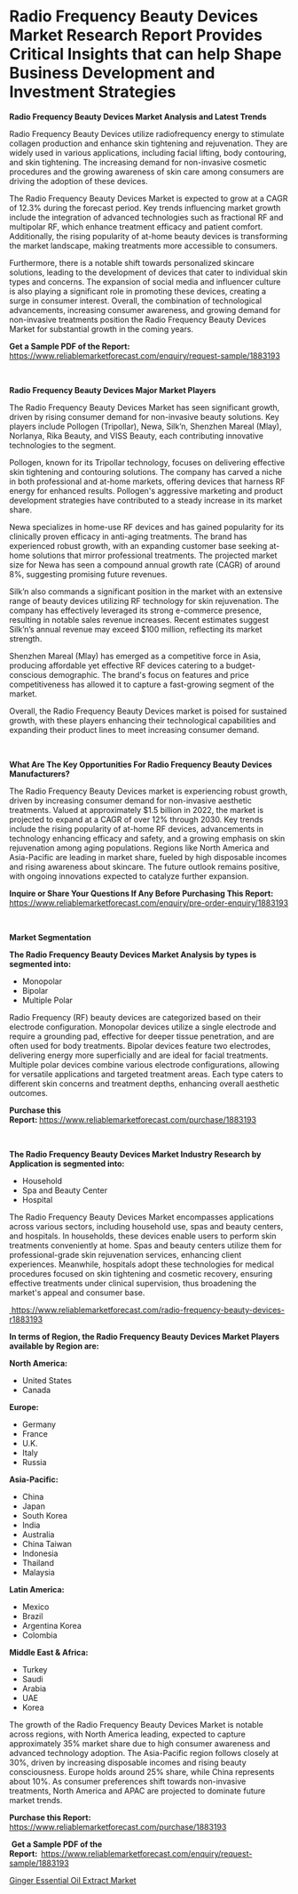 <p><h1>Radio Frequency Beauty Devices Market Research Report Provides Critical Insights that can help Shape Business Development and Investment Strategies</h1></p><p><strong>Radio Frequency Beauty Devices Market Analysis and Latest Trends</strong></p>
<p><p>Radio Frequency Beauty Devices utilize radiofrequency energy to stimulate collagen production and enhance skin tightening and rejuvenation. They are widely used in various applications, including facial lifting, body contouring, and skin tightening. The increasing demand for non-invasive cosmetic procedures and the growing awareness of skin care among consumers are driving the adoption of these devices.</p><p>The Radio Frequency Beauty Devices Market is expected to grow at a CAGR of 12.3% during the forecast period. Key trends influencing market growth include the integration of advanced technologies such as fractional RF and multipolar RF, which enhance treatment efficacy and patient comfort. Additionally, the rising popularity of at-home beauty devices is transforming the market landscape, making treatments more accessible to consumers.</p><p>Furthermore, there is a notable shift towards personalized skincare solutions, leading to the development of devices that cater to individual skin types and concerns. The expansion of social media and influencer culture is also playing a significant role in promoting these devices, creating a surge in consumer interest. Overall, the combination of technological advancements, increasing consumer awareness, and growing demand for non-invasive treatments position the Radio Frequency Beauty Devices Market for substantial growth in the coming years.</p></p>
<p><strong>Get a Sample PDF of the Report:&nbsp;</strong> <a href="https://www.reliablemarketforecast.com/enquiry/request-sample/1883193?utm_campaign=2413&utm_medium=2&utm_source=Github&utm_content=ia&utm_term=06042025&utm_id=radio-frequency-beauty-devices">https://www.reliablemarketforecast.com/enquiry/request-sample/1883193</a></p>
<p>&nbsp;</p>
<p><strong>Radio Frequency Beauty Devices Major Market Players</strong></p>
<p><p>The Radio Frequency Beauty Devices Market has seen significant growth, driven by rising consumer demand for non-invasive beauty solutions. Key players include Pollogen (Tripollar), Newa, Silk’n, Shenzhen Mareal (Mlay), Norlanya, Rika Beauty, and VISS Beauty, each contributing innovative technologies to the segment.</p><p>Pollogen, known for its Tripollar technology, focuses on delivering effective skin tightening and contouring solutions. The company has carved a niche in both professional and at-home markets, offering devices that harness RF energy for enhanced results. Pollogen's aggressive marketing and product development strategies have contributed to a steady increase in its market share. </p><p>Newa specializes in home-use RF devices and has gained popularity for its clinically proven efficacy in anti-aging treatments. The brand has experienced robust growth, with an expanding customer base seeking at-home solutions that mirror professional treatments. The projected market size for Newa has seen a compound annual growth rate (CAGR) of around 8%, suggesting promising future revenues.</p><p>Silk’n also commands a significant position in the market with an extensive range of beauty devices utilizing RF technology for skin rejuvenation. The company has effectively leveraged its strong e-commerce presence, resulting in notable sales revenue increases. Recent estimates suggest Silk’n’s annual revenue may exceed $100 million, reflecting its market strength.</p><p>Shenzhen Mareal (Mlay) has emerged as a competitive force in Asia, producing affordable yet effective RF devices catering to a budget-conscious demographic. The brand's focus on features and price competitiveness has allowed it to capture a fast-growing segment of the market.</p><p>Overall, the Radio Frequency Beauty Devices market is poised for sustained growth, with these players enhancing their technological capabilities and expanding their product lines to meet increasing consumer demand.</p></p>
<p>&nbsp;</p>
<p><strong>What Are The Key Opportunities For Radio Frequency Beauty Devices Manufacturers?</strong></p>
<p><p>The Radio Frequency Beauty Devices market is experiencing robust growth, driven by increasing consumer demand for non-invasive aesthetic treatments. Valued at approximately $1.5 billion in 2022, the market is projected to expand at a CAGR of over 12% through 2030. Key trends include the rising popularity of at-home RF devices, advancements in technology enhancing efficacy and safety, and a growing emphasis on skin rejuvenation among aging populations. Regions like North America and Asia-Pacific are leading in market share, fueled by high disposable incomes and rising awareness about skincare. The future outlook remains positive, with ongoing innovations expected to catalyze further expansion.</p></p>
<p><strong>Inquire or Share Your Questions If Any Before Purchasing This Report:</strong> <a href="https://www.reliablemarketforecast.com/enquiry/pre-order-enquiry/1883193?utm_campaign=2413&utm_medium=2&utm_source=Github&utm_content=ia&utm_term=06042025&utm_id=radio-frequency-beauty-devices">https://www.reliablemarketforecast.com/enquiry/pre-order-enquiry/1883193</a></p>
<p>&nbsp;</p>
<p><strong>Market Segmentation</strong></p>
<p><strong>The Radio Frequency Beauty Devices Market Analysis by types is segmented into:</strong></p>
<p><ul><li>Monopolar</li><li>Bipolar</li><li>Multiple Polar</li></ul></p>
<p><p>Radio Frequency (RF) beauty devices are categorized based on their electrode configuration. Monopolar devices utilize a single electrode and require a grounding pad, effective for deeper tissue penetration, and are often used for body treatments. Bipolar devices feature two electrodes, delivering energy more superficially and are ideal for facial treatments. Multiple polar devices combine various electrode configurations, allowing for versatile applications and targeted treatment areas. Each type caters to different skin concerns and treatment depths, enhancing overall aesthetic outcomes.</p></p>
<p><strong>Purchase this Report:&nbsp;</strong><a href="https://www.reliablemarketforecast.com/purchase/1883193?utm_campaign=2413&utm_medium=2&utm_source=Github&utm_content=ia&utm_term=06042025&utm_id=radio-frequency-beauty-devices">https://www.reliablemarketforecast.com/purchase/1883193</a></p>
<p>&nbsp;</p>
<p><strong>The Radio Frequency Beauty Devices Market Industry Research by Application is segmented into:</strong></p>
<p><ul><li>Household</li><li>Spa and Beauty Center</li><li>Hospital</li></ul></p>
<p><p>The Radio Frequency Beauty Devices Market encompasses applications across various sectors, including household use, spas and beauty centers, and hospitals. In households, these devices enable users to perform skin treatments conveniently at home. Spas and beauty centers utilize them for professional-grade skin rejuvenation services, enhancing client experiences. Meanwhile, hospitals adopt these technologies for medical procedures focused on skin tightening and cosmetic recovery, ensuring effective treatments under clinical supervision, thus broadening the market's appeal and consumer base.</p></p>
<p><a href="https://www.reliablemarketforecast.com/radio-frequency-beauty-devices-r1883193?utm_campaign=2413&utm_medium=2&utm_source=Github&utm_content=ia&utm_term=06042025&utm_id=radio-frequency-beauty-devices">&nbsp;https://www.reliablemarketforecast.com/radio-frequency-beauty-devices-r1883193</a></p>
<p><strong>In terms of Region, the Radio Frequency Beauty Devices Market Players available by Region are:</strong></p>
<p>
    <p> <strong> North America: </strong>
        <ul>
            <li>United States</li>
            <li>Canada</li>
        </ul>
        </p> 
    <p> <strong> Europe: </strong>
        <ul>
            <li>Germany</li>
            <li>France</li>
            <li>U.K.</li>
            <li>Italy</li>
            <li>Russia</li>
        </ul>
        </p> 
    <p> <strong> Asia-Pacific: </strong>
        <ul>
            <li>China</li>
            <li>Japan</li>
            <li>South Korea</li>
            <li>India</li>
            <li>Australia</li>
            <li>China Taiwan</li>
            <li>Indonesia</li>
            <li>Thailand</li>
            <li>Malaysia</li>
        </ul>
        </p> 
    <p> <strong> Latin America: </strong>
        <ul>
            <li>Mexico</li>
            <li>Brazil</li>
            <li>Argentina Korea</li>
            <li>Colombia</li>
        </ul>
        </p> 
    <p> <strong> Middle East & Africa: </strong>
        <ul>
            <li>Turkey</li>
            <li>Saudi</li>
            <li>Arabia</li>
            <li>UAE</li>
            <li>Korea</li>
        </ul>
    </p>
    </p>
<p><p>The growth of the Radio Frequency Beauty Devices Market is notable across regions, with North America leading, expected to capture approximately 35% market share due to high consumer awareness and advanced technology adoption. The Asia-Pacific region follows closely at 30%, driven by increasing disposable incomes and rising beauty consciousness. Europe holds around 25% share, while China represents about 10%. As consumer preferences shift towards non-invasive treatments, North America and APAC are projected to dominate future market trends.</p></p>
<p><strong>Purchase this Report: </strong><a href="https://www.reliablemarketforecast.com/purchase/1883193?utm_campaign=2413&utm_medium=2&utm_source=Github&utm_content=ia&utm_term=06042025&utm_id=radio-frequency-beauty-devices">https://www.reliablemarketforecast.com/purchase/1883193</a></p>
<p>&nbsp;<strong>Get a Sample PDF of the Report:&nbsp;&nbsp;</strong><a href="https://www.reliablemarketforecast.com/enquiry/request-sample/1883193?utm_campaign=2413&utm_medium=2&utm_source=Github&utm_content=ia&utm_term=06042025&utm_id=radio-frequency-beauty-devices">https://www.reliablemarketforecast.com/enquiry/request-sample/1883193</a></p>
<p><strong></strong></p>
<p><p><a href="https://github.com/dmitriyvo6rog/Market-Research-Report-List-1/blob/main/ginger-essential-oil-extract-market.md?utm_campaign=2413&utm_medium=2&utm_source=Github&utm_content=ia&utm_term=06042025&utm_id=radio-frequency-beauty-devices">Ginger Essential Oil Extract Market</a></p></p>